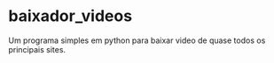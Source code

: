 # baixador_videos
Um programa simples em python para baixar video de quase todos os principais sites.
